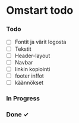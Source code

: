 # Omstart todo

### Todo

- [ ] Fontit ja värit logosta
- [ ] Tekstit
- [ ] Header-layout
- [ ] Navbar
- [ ] linkin kopiointi
- [ ] footer inffot
- [ ] käännökset

### In Progress

### Done ✓
